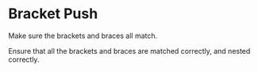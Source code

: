 # Bracket Push

Make sure the brackets and braces all match.

Ensure that all the brackets and braces are matched correctly,
and nested correctly.
